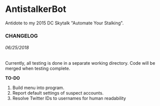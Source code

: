 # AntistalkerBot

Antidote to my 2015 DC Skytalk "Automate Your Stalking".

### CHANGELOG

###### 06/25/2018 
Currently, all testing is done in a separate working directory. Code will be merged when testing complete.

__TO-DO__
1. Build menu into program.
2. Report default settings of suspect accounts.
3. Resolve Twitter IDs to usernames for human readability

